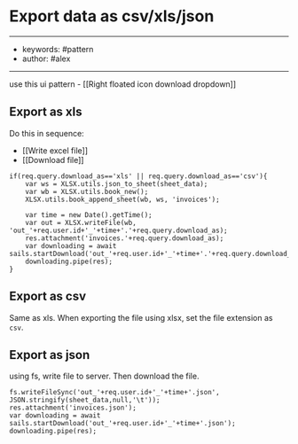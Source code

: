 # Export data as csv/xls/json
---
- keywords: #pattern
- author: #alex
---
use this ui pattern - [[Right floated icon download dropdown]]


## Export as xls
Do this in sequence: 
- [[Write excel file]]
- [[Download file]]

```
if(req.query.download_as=='xls' || req.query.download_as=='csv'){
	var ws = XLSX.utils.json_to_sheet(sheet_data);
	var wb = XLSX.utils.book_new();
	XLSX.utils.book_append_sheet(wb, ws, 'invoices');

	var time = new Date().getTime();
	var out = XLSX.writeFile(wb, 'out_'+req.user.id+'_'+time+'.'+req.query.download_as);
	res.attachment('invoices.'+req.query.download_as);
	var downloading = await sails.startDownload('out_'+req.user.id+'_'+time+'.'+req.query.download_as);
	downloading.pipe(res);
}
```



## Export as csv
Same as xls. When exporting the file using xlsx, set the file extension as `csv`. 

## Export as json
using fs, write file to server. Then download the file. 
```
fs.writeFileSync('out_'+req.user.id+'_'+time+'.json', JSON.stringify(sheet_data,null,'\t'));
res.attachment('invoices.json');
var downloading = await sails.startDownload('out_'+req.user.id+'_'+time+'.json');
downloading.pipe(res);
```